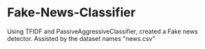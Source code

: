 # Fake-News-Classifier
Using TFIDF and PassiveAggressiveClassifier, created a Fake news detector. Assisted by the dataset names "news.csv"
